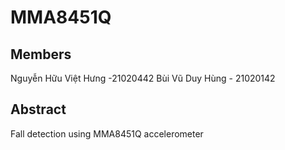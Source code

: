 # MMA8451Q

##  Members
Nguyễn Hữu Việt Hưng -21020442                                                   Bùi Vũ Duy Hùng - 21020142

## Abstract
Fall detection using MMA8451Q accelerometer